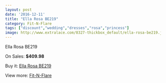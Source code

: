 ```yaml
---
layout: post
date: '2016-12-11'
title: "Ella Rosa BE219"
category: Fit-N-Flare
tags: ["discount","wedding","dresses","rosa","princess"]
image: http://www.extralace.com/8327-thickbox_default/ella-rosa-be219.jpg
---
```

Ella Rosa BE219

On Sales: **$409.98**
<a href="https://www.extralace.com/fit-n-flare/3949-ella-rosa-be219.html"><amp-img layout="responsive" width="600" height="600" src="//www.extralace.com/8327-thickbox_default/ella-rosa-be219.jpg" alt="Ella Rosa BE219 0" /></a>
<a href="https://www.extralace.com/fit-n-flare/3949-ella-rosa-be219.html"><amp-img layout="responsive" width="600" height="600" src="//www.extralace.com/8329-thickbox_default/ella-rosa-be219.jpg" alt="Ella Rosa BE219 1" /></a>
<a href="https://www.extralace.com/fit-n-flare/3949-ella-rosa-be219.html"><amp-img layout="responsive" width="600" height="600" src="//www.extralace.com/8328-thickbox_default/ella-rosa-be219.jpg" alt="Ella Rosa BE219 2" /></a>

Buy it: [Ella Rosa BE219](https://www.extralace.com/fit-n-flare/3949-ella-rosa-be219.html "Ella Rosa BE219")

View more: [Fit-N-Flare](https://www.extralace.com/4-fit-n-flare "Fit-N-Flare")